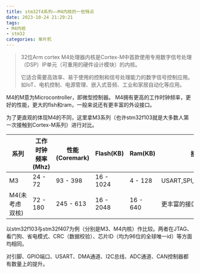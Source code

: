 ```yaml
---
title: stm32f4系列——M4内核的一些特点
date: 2023-10-24 21:29:21
tags:
- M4内核
- stm32
categories: 单片机
---
```


> 32位Arm cortex M4处理器内核是Cortex-M中首款使用专用数字信号处理（DSP）IP单元（可重用的硬件设计模块）的内核。
>
> 它适合需要高效率、易于使用的控制和信号处理能力的数字信号控制应用。如IoT、电机控制、电源管理、嵌入式音频、工业和家居自动化等应用。

M4的M意为Microcontroller，即微型控制器。
M4拥有更高的工作时钟频率，更好的性能，更大的flsh和ram，一般来说还有更丰富的外设接口。

<!--more-->

为了更直观的体现M4的不同，这里拿M3系列（也许stm32f103就是大多数人第一次接触到Cortex-M系列）进行对比。

| 系列           | 工作时钟频率(Mhz) | 性能(Coremark) | Flash(KB) | Ram(KB)  | 接口                  |
| -------------- | ----------------- | -------------- | --------- | -------- | --------------------- |
| M3             | 24 - 72           | 93 - 398       | 16 - 1024 | 4 - 128  | USART,SPI,I2C,USB,CAN |
| M4(未考虑双核) | 72 - 180          | 245 - 613      | 16 - 2048 | 16 - 640 | 更丰富的接口          |

以stm32f103与stm32f407为例（分别是M3、M4内核）作比较。两者在JTAG、看门狗、省电模式、CRC（数据校验）、芯片ID（均为96位的全球唯一id）等方面均相同。

对引脚、GPIO端口、USART、DMA通道、I2C总线、ADC通道、CAN控制器都有数量上的提升。

